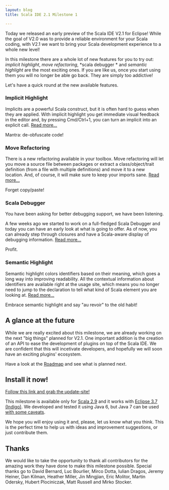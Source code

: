```yaml
---
layout: blog
title: Scala IDE 2.1 Milestone 1

---
```


Today we released an early preview of the Scala IDE V2.1 for Eclipse! While the goal of V2.0 was to 
provide a reliable environment for your Scala coding, with V2.1 we want to bring your Scala 
development experience to a whole new level!

In this milestone there are a whole lot of new features for you to try out: *implicit 
highlight*, *move refactoring*, *scala debugger * and *semantic highlight* are the most 
exciting ones. If you are like us, once you start using them you will no longer be able go back. 
They are simply too addictive!

Let's have a quick round at the new available features.

### Implicit Highlight

Implicits are a powerful Scala construct, but it is often hard to guess when they are applied. 
With implicit highlight you get immediate visual feedback in the editor and, by pressing 
Cmd/Ctrl+1, you can turn an implicit into an explicit call. [Read more...][implicit-highlight-doc]

Mantra: de-obfuscate code!

### Move Refactoring

There is a new refactoring available in your toolbox. Move refactoring will let you move a source 
file between packages or extract a class/object/trait definition (from a file with multiple 
definitions) and move it to a new location. And, of course, it will make sure to keep your imports 
sane. [Read more...][move-refactoring-doc]

Forget copy/paste!

### Scala Debugger

You have been asking for better debugging support, we have been listening. 

A few weeks ago we started to work on a full-fledged Scala Debugger and today you can have an early look at what is 
going to offer. As of now, you can already step through closures and have a Scala-aware display of 
debugging information. [Read more...][scala-debugger-doc]

Profit.

### Semantic Highlight

Semantic highlight colors identifiers based on their meaning, which goes a long way into 
improving readability. All the contextual information about identifiers are available right at the 
usage site, which means you no longer need to jump to the declaration to tell what kind of Scala 
element you are looking at. [Read more...][semantic-highlight-doc]

Embrace semantic highlight and say "au revoir" to the old habit!

## A glance at the future

While we are really excited about this milestone, we are already working on the next "big things" 
planned for V2.1. One important addition is the creation of an API to ease the development of 
plugins on top of the Scala IDE. We are confident that this will incetivate developers, and hopefully 
we will soon have an exciting plugins' ecosystem.

Have a look at the [Roadmap][roadmap] and see what is planned next. 

## Install it now!

[Follow this link and grab the update-site!][milestone-download]

This milestone is available only for [Scala 2.9][scala] and it works with 
[Eclipse 3.7 (Indigo)][indigo]. We developed and tested it using Java 6, but Java 7 can be used 
[with some caveats][ide-java7].

We hope you will enjoy using it and, please, let us know what you think. This is the perfect time to help us 
with ideas and improvement suggestions, or just contribute them.

## Thanks

We would like to take the opportunity to thank all contributors for the amazing work they have done 
to make this milestone possible. Special thanks go to David Bernard, Luc Bourlier, Mirco Dotta, 
Iulian Dragos, Jeremy Heiner, Dan Kilman, Heather Miller, Jin Mingjian, Eric Molitor, 
Martin Odersky, Hubert Plociniczak, Matt Russell and Mirko Stocker.

[scala]: http://www.scala-lang.org/
[ide-java7]: /blog/java-7.html
[indigo]: http://www.eclipse.org/downloads/packages/release/indigo/sr2
[roadmap]: /docs/dev/roadmap.html
[milestone-download]: /download/milestone.html
[move-refactoring-doc]: /docs/helium/features/moverefactoring.html
[implicit-highlight-doc]: /docs/helium/features/implicit-highlighting/index.html
[scala-debugger-doc]: /docs/helium/features/scaladebugger/index.html
[semantic-highlight-doc]: /docs/helium/features/semantic-highlighting/index.html